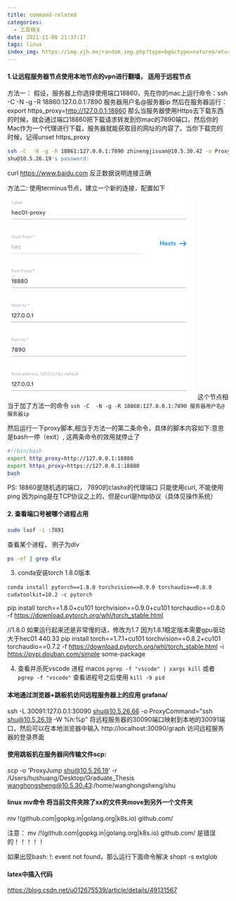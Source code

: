 ```yaml
---
title: command-related
categories:
  - 工具相关
date: 2021-11-08 21:37:17
tags: linux
index_img: https://img.xjh.me/random_img.php?type=bg&ctype=nature&return=302
---
```


#### 1.让远程服务器节点使用本地节点的vpn进行翻墙， 适用于远程节点

方法一：
假设，服务器上你选择使用端口18860，先在你的mac上运行命令：ssh -C  -N -g -R 18860:127.0.0.1:7890 服务器用户名@服务器ip  然后在服务器运行：export https_proxy=http://127.0.0.1:18860 那么当服务器使用Https去下载东西的时候，就会通过端口18860把下载请求转发到你mac的7890端口，然后你的Mac作为一个代理进行下载，服务器就能获取目的网址的内容了。当你下载完的时候，记得unset https_proxy
``` bash
ssh -C  -N -g -R 18861:127.0.0.1:7890 zhinengjisuan@10.5.30.42 -o ProxyCommand="ssh shu@10.5.26.19 -W %h:%p"
shu@10.5.26.19's password: 
```

curl https://www.baidu.com 反正数据说明连接正确

方法二: 使用terminus节点，建立一个新的连接，配置如下
![image-20211207175530810](command-related/image-20211207175530810.png)
这个节点相当于加了方法一的命令 ```ssh -C  -N -g -R 18860:127.0.0.1:7890 服务器用户名@服务器ip```

然后运行一下proxy脚本,相当于方法一的第二条命令，具体的脚本内容如下:意思是bash一停（exit）, 这两条命令的效用就停止了
```bash
#!/bin/bash
export http_proxy=http://127.0.0.1:18880
export https_proxy=https://127.0.0.1:18880
bash
```

PS: 18860是随机选的端口， 7890的clashx的代理端口
只能使用curl, 不能使用ping 因为ping是在TCP协议之上的，但是curl是http协议（具体见操作系统）


#### 2. 查看端口号被哪个进程占用
```bash
sudo lsof -i :7891
```
查看某个进程， 例子为dlv
```bash
ps -ef | grep dlv
```


3. conda安装torch 1.8.0版本

```conda install pytorch==1.8.0 torchvision==0.9.0 torchaudio==0.8.0 cudatoolkit=10.2 -c pytorch```

pip install torch==1.8.0+cu101 torchvision==0.9.0+cu101 torchaudio==0.8.0 -f https://download.pytorch.org/whl/torch_stable.html

//1.8.0 如果运行起来还是非常慢的话，修改为1.7 因为1.8.1稳定版本需要gpu驱动大于hec01 440.33
pip install torch==1.7.1+cu101 torchvision==0.8.2+cu101 torchaudio==0.7.2 -f https://download.pytorch.org/whl/torch_stable.html -i https://pypi.douban.com/simple some-package

4. 查看并杀死vscode 进程 macos
```pgrep -f "vscode" | xargs kill``` 或者 ```pgrep -f "vscode"``` 查看进程号之后使用 ```kill -9 pid```


#### 本地通过浏览器+跳板机访问远程服务器上的应用  grafana/
ssh -L 30091:127.0.0.1:30090 shu@10.5.26.66 -o ProxyCommand="ssh shu@10.5.26.19 -W %h:%p"
将远程服务器的30090端口映射到本地的30091端口，然后可以在本地浏览器中输入
http://localhost:30090/graph 访问远程服务器的登录界面

#### 使用跳板机在服务器间传输文件scp:
scp -o 'ProxyJump shu@10.5.26.19'  -r /Users/hushuang/Desktop/Graduate_Thesis wanghongsheng@10.5.30.43:/home/wanghongsheng/shu


#### linux mv命令 将当前文件夹除了xx的文件夹move到另外一个文件夹
mv !(github.com|gopkg.in|golang.org|k8s.io) github.com/

注意：
mv /!(github.com|gopkg.in|golang.org|k8s.io) github.com/ 是错误的！！！！！

如果出现bash: !: event not found，那么运行下面命令解决
shopt -s extglob

#### latex中插入代码
https://blog.csdn.net/u012675539/article/details/49131567

